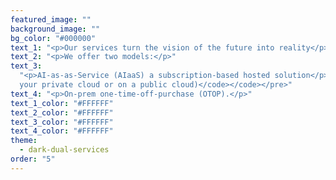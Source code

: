 ```yaml
---
featured_image: ""
background_image: ""
bg_color: "#000000"
text_1: "<p>Our services turn the vision of the future into reality</p>"
text_2: "<p>We offer two models:</p>"
text_3:
  "<p>AI-as-as-Service (AIaaS) a subscription-based hosted solution</p><pre><code><code>(in
  your private cloud or on a public cloud)</code></code></pre>"
text_4: "<p>On-prem one-time-off-purchase (OTOP).</p>"
text_1_color: "#FFFFFF"
text_2_color: "#FFFFFF"
text_3_color: "#FFFFFF"
text_4_color: "#FFFFFF"
theme:
  - dark-dual-services
order: "5"
---
```

